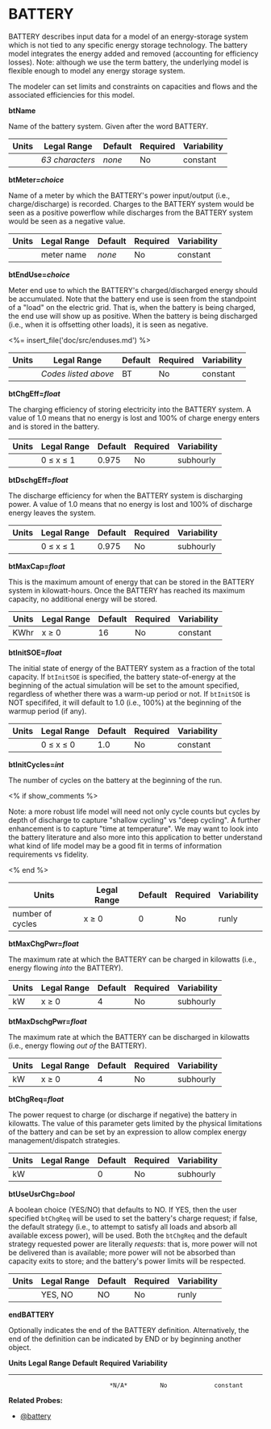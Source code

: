 # BATTERY

BATTERY describes input data for a model of an energy-storage system which is not tied to any specific energy storage technology. The battery model integrates the energy added and removed (accounting for efficiency losses). Note: although we use the term battery, the underlying model is flexible enough to model any energy storage system.

The modeler can set limits and constraints on capacities and flows and the associated efficiencies for this model.

**btName**

Name of the battery system. Given after the word BATTERY.

|**Units**|**Legal Range**|**Default**|**Required**|**Variability**|
|---------|---------------|-----------|------------|---------------|
|         |*63 characters*|*none*     |No          |constant       |

**btMeter=*choice***

Name of a meter by which the BATTERY's power input/output (i.e., charge/discharge) is recorded. Charges to the BATTERY system would be seen as a positive powerflow while discharges from the BATTERY system would be seen as a negative value.

|**Units**|**Legal Range**|**Default**|**Required**|**Variability**|
|---------|---------------|-----------|------------|---------------|
|         |meter name     |*none*     |No          |constant       |

**btEndUse=*choice***

Meter end use to which the BATTERY's charged/discharged energy should be accumulated. Note that the battery end use is seen from the standpoint of a "load" on the electric grid. That is, when the battery is being charged, the end use will show up as positive. When the battery is being discharged (i.e., when it is offsetting other loads), it is seen as negative.

<%= insert_file('doc/src/enduses.md') %>

|**Units**|   **Legal Range**  |**Default**|**Required**|**Variability**|
|---------|--------------------|-----------|------------|---------------|
|         |*Codes listed above*|     BT    |No          |constant       |

**btChgEff=*float***

The charging efficiency of storing electricity into the BATTERY system. A value of 1.0 means that no energy is lost and 100% of charge energy enters and is stored in the battery.

|**Units**|**Legal Range**  |**Default**|**Required**|**Variability**|
|---------|-----------------|-----------|------------|---------------|
|         |0 $\le$ x $\le$ 1|0.975      |No          |subhourly      |

**btDschgEff=*float***

The discharge efficiency for when the BATTERY system is discharging power. A value of 1.0 means that no energy is lost and 100% of discharge energy leaves the system.

|**Units**| **Legal Range**   |**Default**|**Required**|**Variability**|
|---------|-------------------|-----------|------------|---------------|
|         | 0 $\le$ x $\le$ 1 |0.975      |     No     |subhourly      |

**btMaxCap=*float***

This is the maximum amount of energy that can be stored in the BATTERY system in kilowatt-hours. Once the BATTERY has reached its maximum capacity, no additional energy will be stored.

|**Units**|**Legal Range**|**Default**|**Required**|**Variability**|
|---------|---------------|-----------|------------|---------------|
| KWhr    | x $\ge$ 0     | 16        |No          |constant       |

**btInitSOE=*float***

The initial state of energy of the BATTERY system as a fraction of the total capacity. If `btInitSOE` is specified, the battery state-of-energy at the beginning of the actual simulation will be set to the amount specified, regardless of whether there was a warm-up period or not. If `btInitSOE` is NOT specififed, it will default to 1.0 (i.e., 100%) at the beginning of the warmup period (if any).

|**Units**|**Legal Range**    |**Default**|**Required**|**Variability**|
|---------|-------------------|-----------|------------|---------------|
|         | 0 $\le$ x $\le$ 0 |    1.0    |No          |constant       |

**btInitCycles=*int***

The number of cycles on the battery at the beginning of the run.

<% if show_comments %>

Note: a more robust life model will need not only cycle counts but cycles by depth of discharge to capture "shallow cycling" vs "deep cycling". A further enhancement is to capture "time at temperature". We may want to look into the battery literature and also more into this application to better understand what kind of life model may be a good fit in terms of information requirements vs fidelity.

<% end %>

|**Units**|**Legal Range**|**Default**|**Required**|**Variability**|
|---------|---------------|-----------|------------|---------------|
|number of cycles|x $\ge$ 0|0         |No          |runly          |

**btMaxChgPwr=*float***

The maximum rate at which the BATTERY can be charged in kilowatts (i.e., energy flowing *into* the BATTERY).

|**Units**|**Legal Range**|**Default**|**Required**|**Variability**|
|---------|---------------|-----------|------------|---------------|
| kW      | x $\ge$ 0     | 4         |No          |subhourly      |

**btMaxDschgPwr=*float***

The maximum rate at which the BATTERY can be discharged in kilowatts (i.e., energy flowing *out of* the BATTERY).

|**Units**|**Legal Range**|**Default**|**Required**|**Variability**|
|---------|---------------|-----------|------------|---------------|
| kW      | x $\ge$ 0     | 4         |No          |subhourly      |

**btChgReq=*float***

The power request to charge (or discharge if negative) the battery in kilowatts. The value of this parameter gets limited by the physical limitations of the battery and can be set by an expression to allow complex energy management/dispatch strategies.

|**Units**|**Legal Range** |**Default**|**Required**|**Variability**|
|---------|----------------|-----------|------------|---------------|
| kW      |                | 0         |No          |subhourly      |

**btUseUsrChg=*bool***

A boolean choice (YES/NO) that defaults to NO. If YES, then the user specified `btChgReq` will be used to set the battery's charge request; if false, the default strategy (i.e., to attempt to satisfy all loads and absorb all available excess power), will be used. Both the `btChgReq` and the default strategy requested power are literally *requests*: that is, more power will not be delivered than is available; more power will not be absorbed than capacity exits to store; and the battery's power limits will be respected.

|**Units**|**Legal Range**|**Default**|**Required**|**Variability**|
|---------|---------------|-----------|------------|---------------|
|         | YES, NO       | NO        | No         |runly          |

**endBATTERY**

Optionally indicates the end of the BATTERY definition. Alternatively, the end of the definition can be indicated by END or by beginning another object.

  **Units**   **Legal Range**   **Default**   **Required**   **Variability**
  ----------- ----------------- ------------- -------------- -----------------
                                *N/A*         No             constant

<!--
Probes? Control strategies?

SOE

-->

**Related Probes:**

- [@battery](#p_battery)
